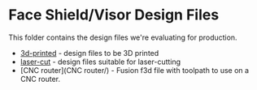 # Face Shield/Visor Design Files

This folder contains the design files we're evaluating for production.

 * [3d-printed](3d-printed/) - design files to be 3D printed
 * [laser-cut](laser-cut/) - design files suitable for laser-cutting
 * [CNC router](CNC router/) - Fusion f3d file with toolpath to use on a CNC router.

